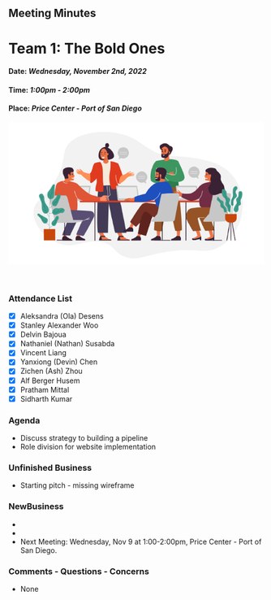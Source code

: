 ## Meeting Minutes
# Team 1: The Bold Ones

#### Date: *Wednesday, November 2nd, 2022*
#### Time: *1:00pm - 2:00pm*
#### Place: *Price Center - Port of San Diego*

![text](teamMeeting.png)

<br>

### Attendance List
- [x] Aleksandra (Ola) Desens
- [x] Stanley Alexander Woo
- [x] Delvin Bajoua
- [x] Nathaniel (Nathan) Susabda
- [x] Vincent Liang
- [x] Yanxiong (Devin) Chen
- [x] Zichen (Ash) Zhou
- [x] Alf Berger Husem
- [x] Pratham Mittal
- [x] Sidharth Kumar

### Agenda
* Discuss strategy to building a pipeline
* Role division for website implementation

### Unfinished Business
* Starting pitch - missing wireframe

### NewBusiness
* 
* 
* Next Meeting: Wednesday, Nov 9 at 1:00-2:00pm, Price Center - Port of San Diego.
    
### Comments - Questions - Concerns 
* None
